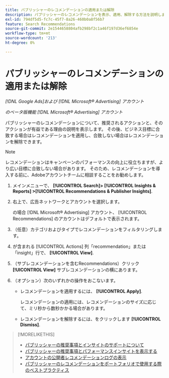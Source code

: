 ```yaml
---
title: パブリッシャーのレコメンデーションの適用または解除
description: パブリッシャーのレコメンデーションを表示、適用、解除する方法を説明します。
exl-id: 794df5d5-fc7c-45f7-8a26-460b0a8f56b7
feature: Search Recommendations
source-git-commit: 2e1544658804afb298bf2c1a46f197d36ef6854e
workflow-type: tm+mt
source-wordcount: '213'
ht-degree: 0%

---
```


# パブリッシャーのレコメンデーションの適用または解除

*[!DNL Google Ads]および [!DNL Microsoft® Advertising] アカウント*

*のベータ版機能 [!DNL Microsoft® Advertising] アカウント*

パブリッシャーのレコメンデーションについて、推奨されるアクションと、そのアクションが有益である理由の説明を表示します。 その後、ビジネス目標に合致する場合はレコメンデーションを適用し、合致しない場合はレコメンデーションを解除できます。

>[!NOTE]
>
>レコメンデーションはキャンペーンのパフォーマンスの向上に役立ちますが、より広い目標に合致しない場合があります。 そのため、レコメンデーションを導入する前に、Adobeアカウントチームに相談することをお勧めします。

1. メインメニューで、 **[!UICONTROL Search]> [!UICONTROL Insights & Reports] >[!UICONTROL Recommendations & Publisher Insights]**.

1. 右上で、広告ネットワークとアカウントを選択します。

   の場合 [!DNL Microsoft® Advertising] アカウント、 [!UICONTROL Recommendations] のアカウントはデフォルトで表示されます。

1. （任意）カテゴリおよびタイプでレコメンデーションをフィルタリングします。

1. が含まれる [!UICONTROL Actions] 列「recommendation」または「insight」行で、 **[!UICONTROL View]**.

1. （サブレコメンデーションを含むRecommendations）クリック **[!UICONTROL View]** サブレコメンデーションの横にあります。

1. （オプション）次のいずれかの操作をおこないます。

   * レコメンデーションを適用するには、 **[!UICONTROL Apply]**.

     レコメンデーションの適用には、レコメンデーションのサイズに応じて、ミリ秒から数秒かかる場合があります。

   * レコメンデーションを解除するには、をクリックします **[!UICONTROL Dismiss]**.

>[!MORELIKETHIS]
>
>* [パブリッシャーの推奨事項とインサイトのサポートについて](recommendation-support.md)
>* [パブリッシャーの推奨事項とパフォーマンスインサイトを表示する](recommendation-view.md)
>* [アカウントの公開者レコメンデーションログの表示](recommendation-view-log.md)
>* [パブリッシャーのレコメンデーションをポートフォリオで使用する際のベストプラクティス](recommendation-best-practices.md)

